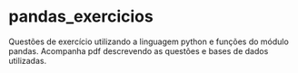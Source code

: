 # pandas_exercicios
Questões de exercício utilizando a linguagem python e funções do módulo pandas. Acompanha pdf descrevendo as questões e bases de dados utilizadas.
